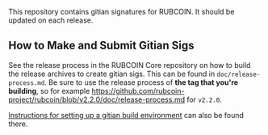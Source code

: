 This repository contains gitian signatures for RUBCOIN.
It should be updated on each release.

## How to Make and Submit Gitian Sigs

See the release process in the RUBCOIN Core repository on how to build the
release archives to create gitian sigs. This can be found in
`doc/release-process.md`. Be sure to use the release process of **the tag that
you're building**, so for example https://github.com/rubcoin-project/rubcoin/blob/v2.2.0/doc/release-process.md for
`v2.2.0`.

[Instructions for setting up a gitian build environment](https://github.com/rubcoin-project/rubcoin/blob/master/doc/gitian-building.md)
can also be found there.

